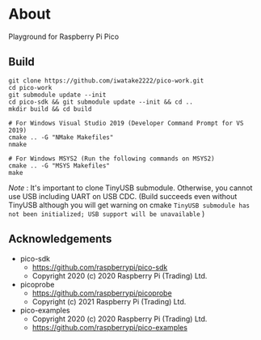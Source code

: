 # About
Playground for Raspberry Pi Pico

## Build
```
git clone https://github.com/iwatake2222/pico-work.git
cd pico-work
git submodule update --init
cd pico-sdk && git submodule update --init && cd ..
mkdir build && cd build

# For Windows Visual Studio 2019 (Developer Command Prompt for VS 2019)
cmake .. -G "NMake Makefiles"
nmake

# For Windows MSYS2 (Run the following commands on MSYS2)
cmake .. -G "MSYS Makefiles" 
make
```

*Note* : It's important to clone TinyUSB submodule. Otherwise, you cannot use USB including UART on USB CDC. (Build succeeds even without TinyUSB although you will get warning on cmake `TinyUSB submodule has not been initialized; USB support will be unavailable` )

## Acknowledgements
- pico-sdk
	- https://github.com/raspberrypi/pico-sdk
	- Copyright 2020 (c) 2020 Raspberry Pi (Trading) Ltd.
- picoprobe
	- https://github.com/raspberrypi/picoprobe
	- Copyright (c) 2021 Raspberry Pi (Trading) Ltd.
- pico-examples
	- Copyright 2020 (c) 2020 Raspberry Pi (Trading) Ltd.
	- https://github.com/raspberrypi/pico-examples
